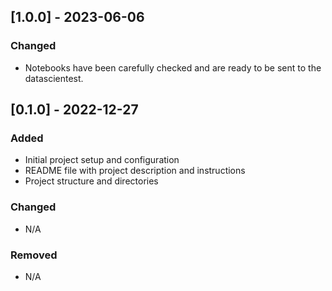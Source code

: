 ## [1.0.0] - 2023-06-06

### Changed
- Notebooks have been carefully checked and are ready to be sent to the datascientest.

## [0.1.0] - 2022-12-27

### Added
- Initial project setup and configuration
- README file with project description and instructions
- Project structure and directories

### Changed
- N/A

### Removed
- N/A
